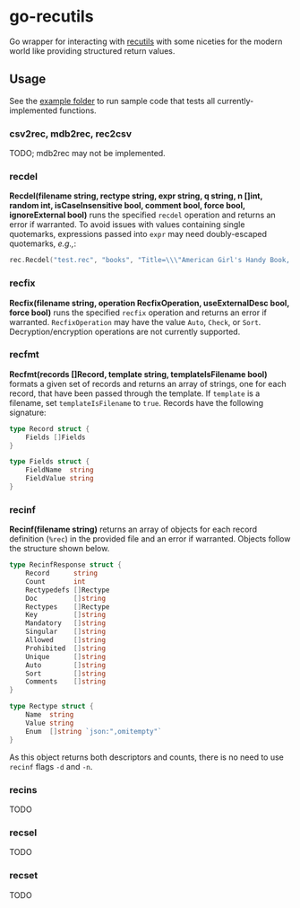 # go-recutils
Go wrapper for interacting with [recutils](https://www.gnu.org/software/recutils/manual/recutils.html) with some niceties for the modern world like providing structured return values.

## Usage

See the [example folder](example) to run sample code that tests all currently-implemented functions.

### csv2rec, mdb2rec, rec2csv
TODO; mdb2rec may not be implemented.

### recdel
**Recdel(filename string, rectype string, expr string, q string, n []int, random int, isCaseInsensitive bool, comment bool, force bool, ignoreExternal bool)** runs the specified `recdel` operation and returns an error if warranted. To avoid issues with values containing single quotemarks, expressions passed into `expr` may need doubly-escaped quotemarks, *e.g.,*:
```go
rec.Recdel("test.rec", "books", "Title=\\\"American Girl's Handy Book, The\\\"", "", []int{}, 0, true, true, false, false)
```

### recfix
**Recfix(filename string, operation RecfixOperation, useExternalDesc bool, force bool)** runs the specified `recfix` operation and returns an error if warranted. `RecfixOperation` may have the value `Auto`, `Check`, or `Sort`. Decryption/encryption operations are not currently supported.

### recfmt
**Recfmt(records []Record, template string, templateIsFilename bool)** formats a given set of records and returns an array of strings, one for each record, that have been passed through the template. If `template` is a filename, set `templateIsFilename` to `true`. Records have the following signature:

```go
type Record struct {
	Fields []Fields
}

type Fields struct {
	FieldName  string
	FieldValue string
}
```

### recinf 
**Recinf(filename string)** returns an array of objects for each record definition (`%rec`) in the provided file and an error if warranted. Objects follow the structure shown below.
```go
type RecinfResponse struct {
	Record      string
	Count       int
	Rectypedefs []Rectype 
	Doc         []string
	Rectypes    []Rectype
	Key         []string
	Mandatory   []string
	Singular    []string
	Allowed     []string
	Prohibited  []string
	Unique      []string
	Auto        []string
	Sort        []string
	Comments    []string
}

type Rectype struct {
	Name  string
	Value string
	Enum  []string `json:",omitempty"`
}
```
As this object returns both descriptors and counts, there is no need to use `recinf` flags `-d` and `-n`.

### recins
TODO

### recsel
TODO

### recset
TODO
